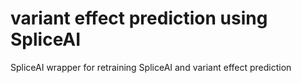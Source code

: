 # variant effect prediction using SpliceAI
SpliceAI wrapper for retraining SpliceAI and variant effect prediction
